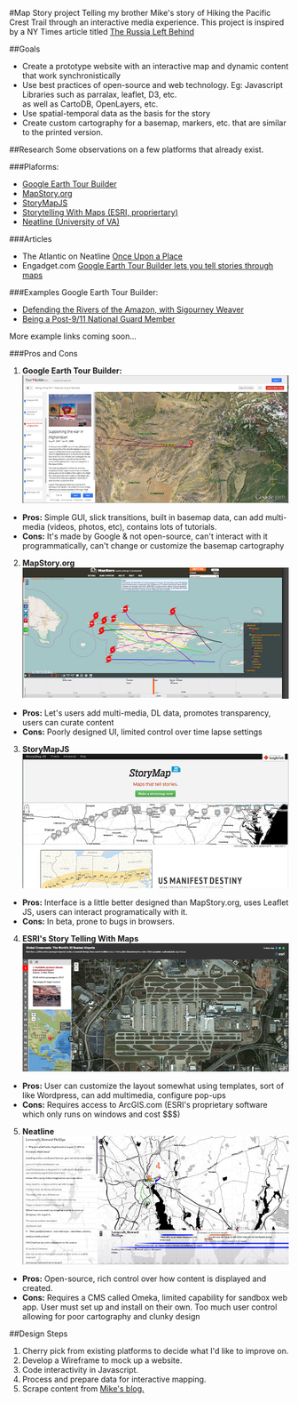#Map Story project
Telling my brother Mike's story of Hiking the Pacific Crest Trail through an interactive media experience.
This project is inspired by a NY Times article titled [The Russia Left Behind](http://www.nytimes.com/newsgraphics/2013/10/13/russia/)

##Goals
* Create a prototype website with an interactive map and dynamic content that work synchronistically
* Use best practices of open-source and web technology. Eg: Javascript Libraries such as parralax, leaflet, D3, etc.  
  as well as CartoDB, OpenLayers, etc.
* Use spatial-temporal data as the basis for the story
* Create custom cartography for a basemap, markers, etc. that are similar to the printed version.

##Research
Some observations on a few platforms that already exist.

###Plaforms:
* [Google Earth Tour Builder](https://tourbuilder.withgoogle.com/)
* [MapStory.org](http://mapstory.org/)
* [StoryMapJS](http://storymap.knightlab.com/)
* [Storytelling With Maps (ESRI, propriertary)](http://storymaps.esri.com/home/)
* [Neatline (University of VA)](http://neatline.org/)

###Articles
* The Atlantic on Neatline [Once Upon a Place](http://www.theatlantic.com/technology/archive/2012/07/once-upon-a-place-telling-stories-with-maps/259787/)
* Engadget.com [Google Earth Tour Builder lets you tell stories through maps](http://www.engadget.com/2013/11/11/google-earth-tour-builder/)

###Examples 
Google Earth Tour Builder:
  * [Defending the Rivers of the Amazon, with Sigourney Weaver](http://www.youtube.com/watch?feature=player_embedded&v=Melq7VA7FjY)
  * [Being a Post-9/11 National Guard Member](https://tourbuilder.withgoogle.com/builder#play/ahJzfmd3ZWItdG91cmJ1aWxkZXJyDAsSBFRvdXIY-I0LDA)

More example links coming soon...

###Pros and Cons
1. **Google Earth Tour Builder:**  
![google earth tour builder](https://github.com/clhenrick/Major-Studio-Two/raw/master/map-story/images/google-earth-tour-builder-example.png)  
  * **Pros:** Simple GUI, slick transitions, built in basemap data, can add multi-media (videos, photos, etc), contains lots of tutorials.
  * **Cons:** It's made by Google & not open-source, can't interact with it programmatically,
    can't change or customize the basemap cartography  

2. **MapStory.org**  
![mapstory.org](https://github.com/clhenrick/Major-Studio-Two/raw/master/map-story/images/mapstory-example.png "MapStory.org")  
  * **Pros:** Let's users add multi-media, DL data, promotes transparency, users can curate content
  * **Cons:** Poorly designed UI, limited control over time lapse settings  

3. **StoryMapJS**  
![Storymapjs](https://github.com/clhenrick/Major-Studio-Two/raw/master/map-story/images/story-map-js-example.png "StoryMap JS")  
  * **Pros:** Interface is a little better designed than MapStory.org, uses Leaflet JS, users can interact programatically with it.
  * **Cons:** In beta, prone to bugs in browsers.  

4. **ESRI's Story Telling With Maps**  
![ESRI story telling with maps](https://github.com/clhenrick/Major-Studio-Two/raw/master/map-story/images/esri_story-telling-with-maps-example.png "ESRI")  
  * **Pros:** User can customize the layout somewhat using templates, sort of like Wordpress, can add multimedia, configure pop-ups
  * **Cons:** Requires access to ArcGIS.com (ESRI's proprietary software which only runs on windows and cost $$$)  

5. **Neatline**  
![Neatline](https://github.com/clhenrick/Major-Studio-Two/raw/master/map-story/images/neatline-example.png "Neatline")  
  * **Pros:** Open-source, rich control over how content is displayed and created.
  * **Cons:** Requires a CMS called Omeka, limited capability for sandbox web app. User must set up and install on their own. Too much user control allowing for poor cartography and clunky design

##Design Steps
1. Cherry pick from existing platforms to decide what I'd like to improve on.
2. Develop a Wireframe to mock up a website.
3. Code interactivity in Javascript. 
4. Process and prepare data for interactive mapping.
5. Scrape content from [Mike's blog.](http://theuncalculatedlife.blogspot.com/)
